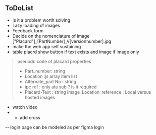 ## ToDoList 
- Is it a problem worth solving 
- Lazy loading of images 
-  Feedback form 
-  Decide on the nomenclature of image ["Placard"]_[PartNumber]_V[versionnumber].jpg
-  make the web app self sustaining 
-  table placrd show button if text exists and image if image only 

> pseuodo code of placard properties 
> 
> - Part_number: string 
> - Location :js array item list 
> -  Alternate_part No : string 
> - ipc ref : only ata sub ? is it required 
> - Placard-Text : string 
> image_Location_reference : Local versus hosted images

- watch video 
- - add cross 

-- login page can be modeled as per figma login 
